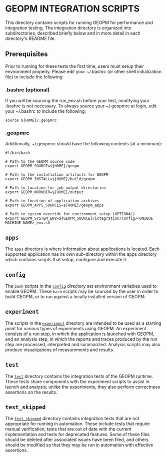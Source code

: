 # GEOPM INTEGRATION SCRIPTS

This directory contains scripts for running GEOPM for performance and
integration testing.  The integration directory is organized into
subdirectories, described briefly below and in more detail in each
directory's README file.

## Prerequisites
Prior to running for these tests the first time, users must setup their
environment properly.  Please edit your ~/.bashrc (or other shell initialization
file) to include the following:

### .bashrc (optional)
If you will be sourcing the run_env.sh before your test, modifying your
.bashrc is not necessary.  To always source your ~/.geopmrc at login,
edit your ~/.bashrc to include the following:
```
source ${HOME}/.geopmrc
```

### .geopmrc
Additionally, ~/.geopmrc should have the following contents (at a minimum):
```
#!/bin/bash

# Path to the GEOPM source code
export GEOPM_SOURCE=${HOME}/geopm

# Path to the installation artifacts for GEOPM
export GEOPM_INSTALL=${HOME}/build/geopm

# Path to location for job output directories
export GEOPM_WORKDIR=${HOME}/output

# Path to location of application archives
export GEOPM_APPS_SOURCES=${HOME}/geopm_apps

# Path to system override for environment setup (OPTIONAL)
export GEOPM_SYSTEM_ENV=${GEOPM_SOURCE}/integration/config/<UNIQUE MACHINE NAME>_env.sh
```

## `apps`

The [`apps`](apps) directory is where information about
applications is located.  Each supported application has its own
sub-directory within the apps directory which contains scripts
that setup, configure and execute it.

## `config`

The `bash` scripts in the [`config`](config) directory set environment
variables used to enable GEOPM.  These `bash` scripts may be sourced
by the user in order to build GEOPM, or to run against a locally
installed version of GEOPM.

## `experiment`

The scripts in the [`experiment`](experiment) directory are intended to be used
as a starting point for various types of experiments using GEOPM.  An
experiment consists of a run step, in which the application is launched with
GEOPM, and an analysis step, in which the reports and traces produced by the
run step are processed, interpreted and summarized.  Analysis scripts may also
produce visualizations of measurements and results.

## `test`

The [`test`](test) directory contains the integration tests of the GEOPM
runtime.  These tests share components with the experiment scripts to assist
in launch and analysis; unlike the experiments, they also perform correctness
assertions on the results.

## `test_skipped`

The [`test_skipped`](test_skipped) directory contains integration tests that
are not appropriate for running in automation. These include tests that require
manual verification, tests that are out of date with the current implementation
and tests for deprecated features. Some of these files should be deleted after
associated issues have been filed, and others should be modified so that they
may be run in automation with effective assertions.
